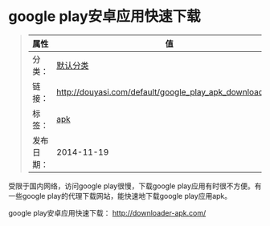 # google play安卓应用快速下载

>|  属性  |  值  |
>| ----- | ----- |
>| 分类： | [默认分类](http://douyasi.com/category/default/) |
>| 链接： | http://douyasi.com/default/google_play_apk_download.html |
>| 标签： | [apk](http://douyasi.com/tag/apk)  |
>| 发布日期： | 2014-11-19 |

受限于国内网络，访问google play很慢，下载google play应用有时很不方便。有一些google play的代理下载网站，能快速地下载google play应用apk。

google play安卓应用快速下载：
<http://downloader-apk.com/>